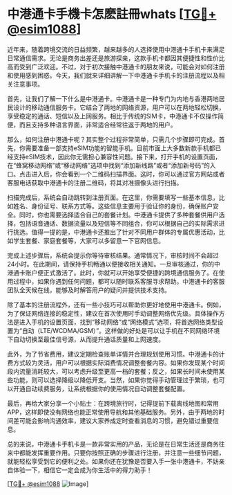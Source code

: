 # 中港通卡手機卡怎麽註冊whats [[TG💪+ @esim1088](https://t.me/s/esim1088)]

近年来，随着跨境交流的日益频繁，越来越多的人选择使用中港通卡手机卡来满足日常通信需求。无论是商务出差还是旅游探亲，这款手机卡都因其便捷性和性价比高而受到广泛欢迎。不过，对于初次接触中港通卡的朋友来说，可能会对如何注册和使用感到困惑。今天，我们就来详细讲解一下中港通卡手机卡的注册流程以及相关注意事项。

首先，让我们了解一下什么是中港通卡。中港通卡是一种专门为内地与香港两地居民设计的移动通信服务卡。它结合了两地的网络资源，用户可以在两地轻松切换，享受稳定的通话、短信以及上网服务。相比于传统的SIM卡，中港通卡不仅操作简便，而且支持多种语言界面，非常适合经常往返于两地的用户。

那么，如何注册中港通卡呢？其实整个过程非常简单，只需几个步骤即可完成。首先，你需要准备一部支持eSIM功能的智能手机。目前市面上大多数新款手机都已经支持eSIM技术，因此你无需担心兼容性问题。接下来，打开手机的设置页面，在“蜂窝移动网络”或“移动网络”选项中找到“添加新线路”或者“添加新号码”的入口。点击进入后，你会看到一个二维码扫描界面。这时，你可以通过官方网站或者客服电话获取中港通卡的注册二维码，将其对准摄像头进行扫描。

扫描完成后，系统会自动跳转到注册页面。在这里，你需要填写一些基本信息，比如姓名、身份证号、联系方式等。这些信息主要用于验证你的身份，确保账户安全。同时，你也需要选择适合自己的套餐计划。中港通卡提供了多种套餐供用户选择，包括语音通话、数据流量以及短信等不同组合，你可以根据自己的实际需求进行挑选。值得一提的是，中港通卡还推出了针对不同用户群体的专属优惠活动，比如学生套餐、家庭套餐等，大家可以多留意一下官网信息。

完成上述步骤后，系统会提示你等待审核结果。通常情况下，审核时间不会超过24小时。在此期间，请保持手机畅通以便接收相关通知。一旦审核通过，你的中港通卡账户便正式激活了。此时，你就可以开始享受便捷的跨境通信服务了。在使用过程中，如果你遇到任何问题，都可以随时联系客服寻求帮助。中港通卡的客服团队全天候在线，能够及时解答用户的疑问并提供技术支持。

除了基本的注册流程外，还有一些小技巧可以帮助你更好地使用中港通卡。例如，为了保证网络连接的稳定性，建议在首次使用时手动调整网络优先级。具体操作方法是进入手机的设置页面，找到“移动网络”或“网络模式”选项，将首选网络类型设置为“自动（LTE/WCDMA/GSM）”。这样做的好处是可以让手机在不同网络环境下自动切换至最佳信号源，从而提升通话质量和上网速度。

此外，为了节省费用，建议定期检查账单详情并合理规划使用习惯。中港通卡的计费方式较为灵活，用户可以根据实际消费情况调整套餐内容。如果你发现某个时间段内流量消耗较大，可以考虑升级至更高一档的套餐；反之，如果长时间未使用某些功能，则可以选择降级以降低开支。当然，如果你觉得手动管理过于繁琐，也可以开通自动续费服务，让系统根据你的使用情况自动调整套餐配置。

最后，再给大家分享一个小贴士：在跨境旅行时，记得提前下载离线地图和常用APP，这样即使没有网络也能正常使用导航和其他基础服务。另外，由于两地的时间差可能会影响沟通效率，建议大家养成定时查看消息的习惯，避免错过重要信息。

总的来说，中港通卡手机卡是一款非常实用的产品，无论是在日常生活还是商务往来中都能发挥重要作用。只要你按照正确的步骤进行注册，并注意一些细节问题，就能轻松享受到它的便利之处。如果你还在犹豫是否要入手一张中港通卡，不妨亲自体验一下，相信它一定会成为你生活中的得力助手！

[[TG💪+ @esim1088](https://t.me/s/esim1088) ![Image](https://i.postimg.cc/4NQfJmqS/Snipaste-2025-05-13-00-14-12.png)]